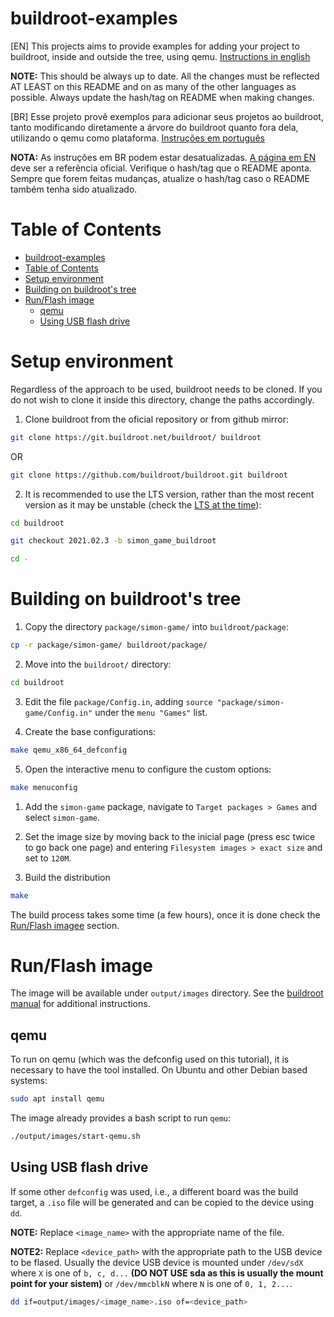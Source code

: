 # buildroot-examples

[EN]
This projects aims to provide examples for adding your project to buildroot, inside and outside the tree, using qemu.
[Instructions in english](README.md)

**NOTE:** This should be always up to date. All the changes must be reflected AT LEAST on this README and on as many of the other languages as possible.
Always update the hash/tag on README when making changes.

[BR]
Esse projeto provê exemplos para adicionar seus projetos ao buildroot, tanto modificando diretamente a árvore do buildroot quanto fora dela, utilizando o qemu como plataforma.
[Instruções em português](README.pt-br.md)

**NOTA:** As instruções em BR podem estar desatualizadas. [A página em EN](README.md) deve ser a referência oficial. Verifique o hash/tag que o README aponta.
Sempre que forem feitas mudanças, atualize o hash/tag caso o README também tenha sido atualizado.


# Table of Contents
- [buildroot-examples](#buildroot-examples)
- [Table of Contents](#table-of-contents)
- [Setup environment](#setup-environment)
- [Building on buildroot's tree](#building-on-buildroots-tree)
- [Run/Flash image](#runflash-image)
  - [qemu](#qemu)
  - [Using USB flash drive](#using-usb-flash-drive)

# Setup environment
Regardless of the approach to be used, buildroot needs to be cloned.
If you do not wish to clone it inside this directory, change the paths accordingly.

1. Clone buildroot from the oficial repository or from github mirror:
```bash
git clone https://git.buildroot.net/buildroot/ buildroot
```
OR
```bash
git clone https://github.com/buildroot/buildroot.git buildroot
```

2. It is recommended to use the LTS version, rather than the most recent version as it may be unstable (check the [LTS at the time](https://buildroot.org/download.html)):
```bash
cd buildroot

git checkout 2021.02.3 -b simon_game_buildroot

cd -
```

# Building on buildroot's tree
1. Copy the directory `package/simon-game/` into `buildroot/package`:
```bash
cp -r package/simon-game/ buildroot/package/
```

2. Move into the `buildroot/` directory:
```bash
cd buildroot
```

3. Edit the file `package/Config.in`, adding `source "package/simon-game/Config.in"` under the `menu "Games"` list.

4. Create the base configurations:
```bash
make qemu_x86_64_defconfig
```

5. Open the interactive menu to configure the custom options:
```bash
make menuconfig
```

  1. Add the `simon-game` package, navigate to `Target packages > Games` and select `simon-game`.

  2. Set the image size by moving back to the inicial page (press esc twice to go back one page) and entering `Filesystem images > exact size` and set to `120M`.

6. Build the distribution
```bash
make
```
The build process takes some time (a few hours), once it is done check the [Run/Flash imagee](#runflash-image) section.

# Run/Flash image

The image will be available under `output/images` directory. See the [buildroot manual](https://buildroot.org/downloads/manual/manual.html#_boot_the_generated_images) for additional instructions.

## qemu

To run on qemu (which was the defconfig used on this tutorial), it is necessary to have the tool installed.
On Ubuntu and other Debian based systems:
```bash
sudo apt install qemu
```

The image already provides a bash script to run `qemu`:
```bash
./output/images/start-qemu.sh
```

## Using USB flash drive

If some other `defconfig` was used, i.e., a different board was the build target, a `.iso` file will be generated and can be copied to the device using `dd`.

**NOTE:** Replace `<image_name>` with the appropriate name of the file.

**NOTE2:** Replace `<device_path>` with the appropriate path to the USB device to be flased. Usually the device USB device is mounted under `/dev/sdX` where `X` is one of `b, c, d...` **(DO NOT USE sda as this is usually the mount point for your sistem)** or `/dev/mmcblkN` where `N` is one of `0, 1, 2...`.
```bash
dd if=output/images/<image_name>.iso of=<device_path>
```
